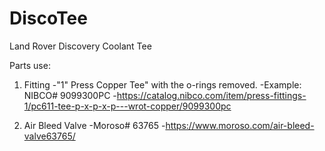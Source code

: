 # DiscoTee
Land Rover Discovery Coolant Tee

Parts use:
1. Fitting
  -"1" Press Copper Tee" with the o-rings removed. 
  -Example: NIBCO# 9099300PC
  -https://catalog.nibco.com/item/press-fittings-1/pc611-tee-p-x-p-x-p---wrot-copper/9099300pc
  
2. Air Bleed Valve
  -Moroso# 63765
  -https://www.moroso.com/air-bleed-valve63765/

